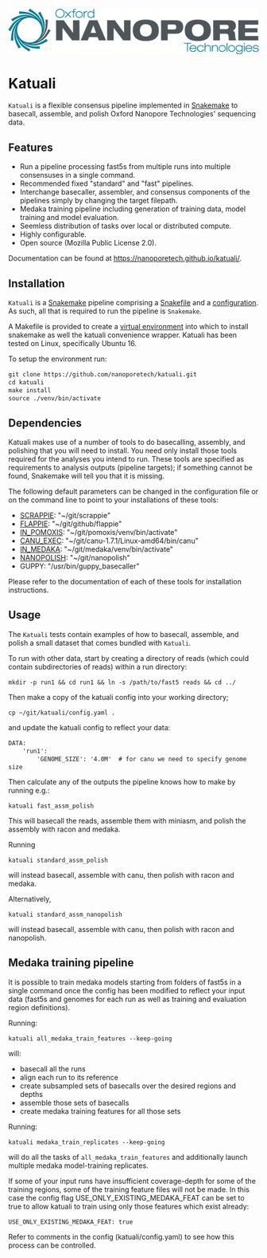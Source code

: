 ![Oxford Nanopore Technologies logo](images/ONT_logo_590x106.png)


Katuali
=======

`Katuali` is a flexible consensus pipeline implemented in
[Snakemake](https://snakemake.readthedocs.io) to basecall, assemble, and polish
Oxford Nanopore Technologies' sequencing data.

Features
--------

  * Run a pipeline processing fast5s from multiple runs into multiple consensuses in a single command.
  * Recommended fixed "standard" and "fast" pipelines.
  * Interchange basecaller, assembler, and consensus components of the
    pipelines simply by changing the target filepath.
  * Medaka training pipeline including generation of training data, model training and model evaluation. 
  * Seemless distribution of tasks over local or distributed compute.
  * Highly configurable.
  * Open source (Mozilla Public License 2.0).


Documentation can be found at https://nanoporetech.github.io/katuali/.

Installation
------------

`Katuali` is a [Snakemake](https://snakemake.readthedocs.io) pipeline comprising a
[Snakefile](https://snakemake.readthedocs.io/en/stable/snakefiles/writing_snakefiles.html#)
and a [configuration](https://snakemake.readthedocs.io/en/stable/snakefiles/configuration.html).
As such, all that is required to run the pipeline is `Snakemake`. 

A Makefile is provided to create a
[virtual environment](https://docs.python.org/3/tutorial/venv.html) into which
to install snakemake as well the katuali convenience wrapper. Katuali has been
tested on Linux, specifically Ubuntu 16.

To setup the environment run:

    git clone https://github.com/nanoporetech/katuali.git
    cd katuali
    make install
    source ./venv/bin/activate


Dependencies
------------

Katuali makes use of a number of tools to do basecalling, assembly, and
polishing that you will need to install. You need only install those tools
required for the analyses you intend to run. These tools are specified as
requirements to analysis outputs (pipeline targets); if something cannot be
found, Snakemake will tell you that it is missing.

The following default parameters can be changed in the configuration file or
on the command line to point to your installations of these tools: 

* [SCRAPPIE](https://github.com/nanoporetech/scrappie): "~/git/scrappie"
* [FLAPPIE](https://github.com/nanoporetech/flappie): "~/git/github/flappie"
* [IN_POMOXIS](https://github.com/nanoporetech/pomoxis): "~/git/pomoxis/venv/bin/activate"
* [CANU_EXEC](https://github.com/marbl/canu): "~/git/canu-1.7.1/Linux-amd64/bin/canu"
* [IN_MEDAKA](https://github.com/nanoporetech/medaka): "~/git/medaka/venv/bin/activate"
* [NANOPOLISH](https://github.com/jts/nanopolish): "~/git/nanopolish"
* GUPPY: "/usr/bin/guppy_basecaller"

Please refer to the documentation of each of these tools for installation
instructions.


Usage
-----

The `Katuali` tests contain examples of how to basecall, assemble, and polish
a small dataset that comes bundled with `Katuali`.

To run with other data, start by creating a directory of reads (which could
contain subdirectories of reads) within a run directory:

    mkdir -p run1 && cd run1 && ln -s /path/to/fast5 reads && cd ../
    
Then make a copy of the katuali config into your working directory;

    cp ~/git/katuali/config.yaml .

and update the katuali config to reflect your data:
    
    DATA:
        'run1':
            'GENOME_SIZE': '4.0M'  # for canu we need to specify genome size

Then calculate any of the outputs the pipeline knows how to make by running e.g.:

    katuali fast_assm_polish

This will basecall the reads, assemble them with miniasm, and polish the
assembly with racon and medaka. 

Running

    katuali standard_assm_polish

will instead basecall, assemble with canu, then polish with racon and medaka. 

Alternatively,  

    katuali standard_assm_nanopolish

will instead basecall, assemble with canu, then polish with racon and nanopolish. 


Medaka training pipeline
------------------------

It is possible to train medaka models starting from
folders of fast5s in a single command once the config has been modified to
reflect your input data (fast5s and genomes for each run as well as training
and evaluation region definitions).

Running:

    katuali all_medaka_train_features --keep-going

will:

* basecall all the runs
* align each run to its reference
* create subsampled sets of basecalls over the desired regions and depths
* assemble those sets of basecalls
* create medaka training features for all those sets


Running:

    katuali medaka_train_replicates --keep-going

will do all the tasks of `all_medaka_train_features` and additionally launch multiple medaka model-training replicates.

If some of your input runs have insufficient coverage-depth for some of the
training regions, some of the training feature files will not be made. In this
case the config flag USE_ONLY_EXISTING_MEDAKA_FEAT can be set to true to allow katuali to train using only those features which exist already:

    USE_ONLY_EXISTING_MEDAKA_FEAT: true 

Refer to comments in the config (katuali/config.yaml) to see how this process can be controlled. 
